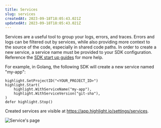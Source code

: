 ```yaml
---
title: Services
slug: services
createdAt: 2023-09-18T18:05:43.021Z
updatedAt: 2023-09-18T18:05:43.021Z
---
```


Services are a useful tool to group your logs, errors, and traces. Errors and logs can be filtered out by services, while also providing more context to the source of the code, especially in shared code paths.
In order to create a new service, a service name must be provided to your SDK configuration. Reference the [SDK start up guides](../../../getting-started/1_overview.md) for more help.

For example, in Golang, the following SDK will create a new service named "my-app":
```
highlight.SetProjectID("<YOUR_PROJECT_ID>")
highlight.Start(
    highlight.WithServiceName("my-app"),
    highlight.WithServiceVersion("git-sha"),
)
defer highlight.Stop()
```

Created services are visible at https://app.highlight.io/settings/services.

![Service's page](/images/features/services.png)